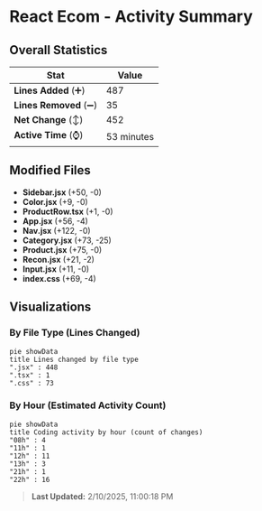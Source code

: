 # React Ecom - Activity Summary 

## Overall Statistics

| Stat                   | Value                                                             |
| ---------------------- | ----------------------------------------------------------------- |
| **Lines Added** (➕)   | 487                                          |
| **Lines Removed** (➖) | 35                                        |
| **Net Change** (↕)    | 452                |
| **Active Time** (⌚)   | 53 minutes |


## Modified Files
- **Sidebar.jsx** (+50, -0)
- **Color.jsx** (+9, -0)
- **ProductRow.tsx** (+1, -0)
- **App.jsx** (+56, -4)
- **Nav.jsx** (+122, -0)
- **Category.jsx** (+73, -25)
- **Product.jsx** (+75, -0)
- **Recon.jsx** (+21, -2)
- **Input.jsx** (+11, -0)
- **index.css** (+69, -4)

## Visualizations

### By File Type (Lines Changed)

```mermaid
pie showData
title Lines changed by file type
".jsx" : 448
".tsx" : 1
".css" : 73
```

### By Hour (Estimated Activity Count)

```mermaid
pie showData
title Coding activity by hour (count of changes)
"08h" : 4
"11h" : 1
"12h" : 11
"13h" : 3
"21h" : 1
"22h" : 16
```


> **Last Updated:** 2/10/2025, 11:00:18 PM